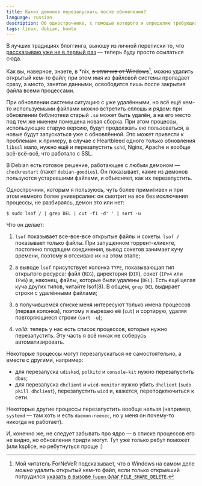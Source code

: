 ```yaml
---
title: Каких демонов перезапускать после обновления?
language: russian
description: Об однострочнике, с помощью которого я определяю требующих перезапуска демонов.
tags: linux, debian, howto
---
```


В лучших традициях блоггинга, выношу из личной переписки то, что [рассказываю уже
не в первый раз][bnw] — теперь буду просто ссылаться сюда.

Как вы, наверное, знаете, в \*nix, <strike>в отличие от
Windows</strike>[^windows-cant-delete-opened-files], можно удалить открытый
кем-то файл; при этом имя из файловой системы пропадает сразу, а место, занятое
данными, освободится лишь после закрытия файла всеми процессами.

При обновлении системы ситуацию с уже удалёнными, но всё ещё кем-то
используемыми файлами можно встретить сплошь и рядом: при обновлении библиотеки
старый `.so` может быть удалён, а на его место под тем же именем помещена новая
сборка. При этом процессы, использующие старую версию, будут продолжать ею
пользоваться, а новые будут запускаться уже с обновлённой. Это может привести
к проблемам: к примеру, в случае с Heartbleed одного только обновления `libssl`
мало, нужно ещё и перезапустить `sshd`, Nginx, Apache и вообще всё-всё-всё, что
работало с SSL.

В Debian есть готовое решение, работающее с любым демоном — `checkrestart`
(пакет `debian-goodies`). Он показывает, какие из демонов пользуются устаревшими
файлами, и объясняет, как их перезапустить.

Однострочник, которым я пользуюсь, чуть более примитивен и при этом немного
более универсален: он смотрит на все без исключения процессы, не разбираясь,
демон это или нет:

    $ sudo lsof / | grep DEL | cut -f1 -d' ' | sort -u

Что он делает:

1. `lsof` показывает все-все-все открытые файлы и сокеты. `lsof /`
   показывает только файлы. При запущенном торрент-клиенте, постоянно
   плодящем соединения, вывод сокетов занимает кучу времени, поэтому
   я отсеиваю их на этом этапе;

2. в выводе `lsof` присутствует колонка `TYPE`, показывающая тип
   открытого ресурса: файл (`REG`), директория (`DIR`), сокет (`IPv4`
   или `IPv6`) и, наконец, файлы, которые были удалены (`DEL`). Есть ещё
   целая куча других типов, читайте lsof(8). В общем, `grep DEL`
   выдирает строки с удалёнными файлами;

3. в получившемся списке меня интересуют только имена процессов (первая
   колонка), поэтому я вырезаю её (`cut`) и сортирую, удаляя повторяющиеся
   строки (`sort -u`);

4. *voilà*: теперь у нас есть список процессов, которые нужно перезапустить.
   Эту часть я всё никак не соберусь автоматизировать.

Некоторые процессы могут перезапускаться не самостоятельно, а вместе
с другими, например:

* для перезапуска `udisksd`, `polkitd` и `console-kit` нужно перезапустить
  `dbus`;
* для перезапуска `dhclient` и `wicd-monitor` нужно убить `dhclient` (`sudo
  pkill dhclient`), перезапустить `wicd` и, кажется, переподключиться
  к сети.

Некоторые другие процессы перезапустить вообще нельзя (например, `systemd` — там
хоть и есть `daemon-reexec`, но у меня он почему-то никогда не работает).

И, конечно же, не следует забывать про ядро — в списке процессов его не видно,
но обновления придти могут. Тут уже только ребут поможет (или ksplice, но
ребутнуться проще :)

[bnw]: https://bnw.im/p/NF0AU5

[^windows-cant-delete-opened-files]:
    Мой читатель ForNeVeR подсказывает, что в Windows на самом деле *можно*
    удалить открытый кем-то файл, если только открывший потрудился [указать
    в вызове `fopen` флаг `FILE_SHARE_DELETE`][createFile].

[createFile]: https://msdn.microsoft.com/en-us/library/windows/desktop/aa363858(v=vs.85).aspx
    "CreateFile function"
